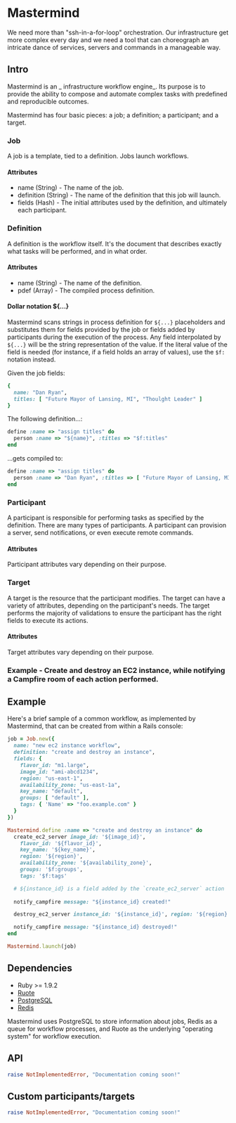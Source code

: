 # Mastermind

We need more than "ssh-in-a-for-loop" orchestration. Our infrastructure get more complex every day and we need a tool that can choreograph an intricate dance of services, servers and commands in a manageable way.

## Intro

Mastermind is an _ infrastructure workflow engine_. Its purpose is to provide the ability to compose and automate complex tasks with predefined and reproducible outcomes.

Mastermind has four basic pieces: a job; a definition; a participant; and a target.

### Job

A job is a template, tied to a definition. Jobs launch workflows.

#### Attributes

* name (String) - The name of the job.
* definition (String) - The name of the definition that this job will launch.
* fields (Hash) - The initial attributes used by the definition, and ultimately each participant.


### Definition

A definition is the workflow itself. It's the document that describes exactly what tasks will be performed, and in what order.

#### Attributes

* name (String) - The name of the definition.
* pdef (Array) - The compiled process definition.


#### Dollar notation ${...}

Mastermind scans strings in process definition for `${...}` placeholders and substitutes them for fields provided by the job or fields added by participants during the execution of the process. Any field interpolated by `${...}` will be the string representation of the value. If the literal value of the field is needed (for instance, if a field holds an array of values), use the `$f:` notation instead.

Given the job fields:

```ruby
{
  name: "Dan Ryan",
  titles: [ "Future Mayor of Lansing, MI", "Thoulght Leader" ]
}
```

The following definition...:

```ruby
define :name => "assign titles" do
  person :name => "${name}", :titles => "$f:titles"
end
```

...gets compiled to:

```ruby
define :name => "assign titles" do
  person :name => "Dan Ryan", :titles => [ "Future Mayor of Lansing, MI", "Thoulght Leader" ]
end
```

### Participant

A participant is responsible for performing tasks as specified by the definition. There are many types of participants. A participant can provision a server, send notifications, or even execute remote commands.

#### Attributes

Participant attributes vary depending on their purpose.

### Target

A target is the resource that the participant modifies. The target can have a variety of attributes, depending on the participant's needs. The target performs the majority of validations to ensure the participant has the right fields to execute its actions.

#### Attributes

Target attributes vary depending on their purpose.

### Example - Create and destroy an EC2 instance, while notifying a Campfire room of each action performed.


## Example

Here's a brief sample of a common workflow, as implemented by Mastermind, that can be created from within a Rails console:


```ruby
job = Job.new({
  name: "new ec2 instance workflow",
  definition: "create and destroy an instance",
  fields: {
    flavor_id: "m1.large",
    image_id: "ami-abcd1234",
    region: "us-east-1",
    availability_zone: "us-east-1a",
    key_name: "default",
    groups: [ "default" ],
    tags: { 'Name' => "foo.example.com" }
  }
})

Mastermind.define :name => "create and destroy an instance" do
  create_ec2_server image_id: '${image_id}',
    flavor_id: '${flavor_id}',
    key_name: '${key_name}',
    region: '${region}',
    availability_zone: '${availability_zone}',
    groups: '$f:groups', 
    tags: '$f:tags'

  # ${instance_id} is a field added by the `create_ec2_server` action
  
  notify_campfire message: "${instance_id} created!"

  destroy_ec2_server instance_id: '${instance_id}', region: '${region}'

  notify_campfire message: "${instance_id} destroyed!"
end

Mastermind.launch(job)
```

## Dependencies

* Ruby >= 1.9.2
* [Ruote](http://ruote.rubyforge.org)
* [PostgreSQL](http://www.postgresql.org)
* [Redis](http://redis.io)

Mastermind uses PostgreSQL to store information about jobs, Redis as a queue for workflow processes, and Ruote as the underlying "operating system" for workflow execution.

## API

```ruby
raise NotImplementedError, "Documentation coming soon!"
```

## Custom participants/targets 

```ruby
raise NotImplementedError, "Documentation coming soon!"
```